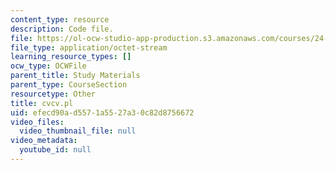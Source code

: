```yaml
---
content_type: resource
description: Code file.
file: https://ol-ocw-studio-app-production.s3.amazonaws.com/courses/24-964-topics-in-phonology-fall-2004/efecd90ad5571a5527a30c82d8756672_cvcv.pl
file_type: application/octet-stream
learning_resource_types: []
ocw_type: OCWFile
parent_title: Study Materials
parent_type: CourseSection
resourcetype: Other
title: cvcv.pl
uid: efecd90a-d557-1a55-27a3-0c82d8756672
video_files:
  video_thumbnail_file: null
video_metadata:
  youtube_id: null
---
```

